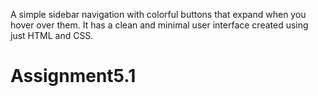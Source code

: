 A simple sidebar navigation with colorful buttons that expand when you hover over them. It has a clean and minimal user interface created using just HTML and CSS.
# Assignment5.1
